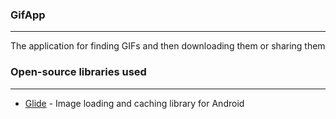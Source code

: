 ### GifApp
---
The application for finding GIFs and then downloading them or sharing them

### Open-source libraries used
---
- [Glide](https://github.com/bumptech/glide) - Image loading and caching library for Android

